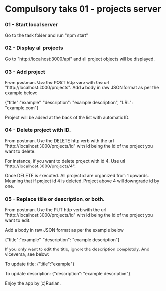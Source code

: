 # Compulsory taks 01 - projects server

### 01 - Start local server

Go to the task folder and run "npm start"

### 02 - Display all projects

Go to "http://localhost:3000/api" and all project objects will be displayed.

### 03 - Add project

From postman. Use the POST http verb with the url "http://localhost:3000/projects".
Add a body in raw JSON format as per the example below:

{"title":"example", "description": "example description", "URL": "example.com"}

Project will be added at the back of the list with automatic ID.

### 04 - Delete project with ID. 

From postman. Use the DELETE http verb with the url "http://localhost:3000/projects/id" with id being the id of the project you want to delete.

For instance, if you want to delete project with id 4. Use url "http://localhost:3000/projects/4".

Once DELETE is executed. All project id are organized from 1 upwards. Meaning that if project id 4 is deleted. Project above 4 will downgrade id by one.

### 05 - Replace title or description, or both. 

From postman. Use the PUT http verb with the url "http://localhost:3000/projects/id" with id being the id of the project you want to edit.

Add a body in raw JSON format as per the example below:

{"title":"example", "description": "example description"}

If you only want to edit the title, ignore the description completely. And viceversa, see below:

To update title:
{"title":"example"}

To update description:
{"description": "example description"}

Enjoy the app by (c)Ruslan. 